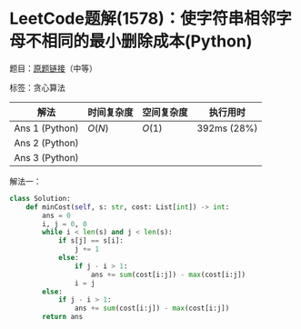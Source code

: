 # LeetCode题解(1578)：使字符串相邻字母不相同的最小删除成本(Python)

题目：[原题链接](https://leetcode-cn.com/problems/minimum-deletion-cost-to-avoid-repeating-letters/)（中等）

标签：贪心算法

| 解法           | 时间复杂度 | 空间复杂度 | 执行用时    |
| -------------- | ---------- | ---------- | ----------- |
| Ans 1 (Python) | $O(N)$     | $O(1)$     | 392ms (28%) |
| Ans 2 (Python) |            |            |             |
| Ans 3 (Python) |            |            |             |

解法一：

```python
class Solution:
    def minCost(self, s: str, cost: List[int]) -> int:
        ans = 0
        i, j = 0, 0
        while i < len(s) and j < len(s):
            if s[j] == s[i]:
                j += 1
            else:
                if j - i > 1:
                    ans += sum(cost[i:j]) - max(cost[i:j])
                i = j
        else:
            if j - i > 1:
                ans += sum(cost[i:j]) - max(cost[i:j])
        return ans
```